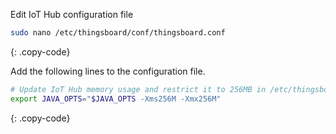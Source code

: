 Edit IoT Hub configuration file 

```bash 
sudo nano /etc/thingsboard/conf/thingsboard.conf
``` 
{: .copy-code}

Add the following lines to the configuration file. 

```bash
# Update IoT Hub memory usage and restrict it to 256MB in /etc/thingsboard/conf/thingsboard.conf
export JAVA_OPTS="$JAVA_OPTS -Xms256M -Xmx256M"
```
{: .copy-code}